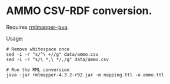 # AMMO CSV-RDF conversion.

Requires [rmlmapper-java](https://github.com/RMLio/rmlmapper-java).

Usage:

```
# Remove whitespace once
sed -i -r "s/^\ +//g" data/ammo.csv
sed -i -r "s/\ *,\ */,/g" data/ammo.csv

# Run the RML conversion
java -jar rmlmapper-4.3.2-r92.jar -m mapping.ttl -o ammo.ttl
```
